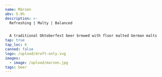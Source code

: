 ```yaml
---
name: Märzen
abv: 5.0%
description: >-
  Refreshing | Malty | Balanced


  A traditional Oktoberfest beer brewed with floor malted German malts and double decocted. Rich malty flavor balanced out by noble German hops. 
tap: true
tap_loc: 6
canned: false
logo: /upload/draft-only.svg
images:
  - image: /upload/marzen.jpg
tags: beer
---
```

